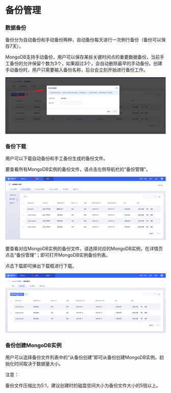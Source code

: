 

# 备份管理

### 数据备份

备份分为自动备份和手动备份两种，自动备份每天进行一次例行备份（备份可以保存7天）。

MongoDB支持手动备份，用户可以保存某些关键时间点的重要数据备份，当前手工备份的允许保留个数为3个，如果超过3个，会自动删除最早的手动备份。创建手动备份时，用户只需要输入备份名称，后台会立刻开始进行备份工作。

![image](/images/mongodbv4007.png)

### 备份下载

用户可以下载自动备份和手工备份生成的备份文件。

要查看所有MongoDB实例的备份文件，请点击左侧导航栏的“备份管理”。

![image](/images/mongodbv4008.png)

要查看对应MongoDB实例的备份文件，请选择对应的MongoDB实例，在详情页点击“备份管理”；即可打开MongoDB实例备份列表。

点击下载即可弹出下载框进行下载。

![image](/images/mongodbv4006.png)

### 备份创建MongoDB实例

用户可以选择备份文件列表中的“从备份创建”即可从备份创建MongoDB实例。初始化时间取决于数据量大小。

注意：

备份文件压缩比为5:1，建议创建时的磁盘空间大小为备份文件大小的5倍以上。
